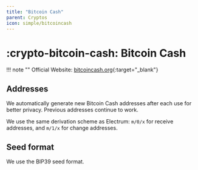 ```yaml
---
title: "Bitcoin Cash"
parent: Cryptos
icon: simple/bitcoincash
---
```


# :crypto-bitcoin-cash: Bitcoin Cash

!!! note ""
    Official Website: [bitcoincash.org](https://bitcoincash.org/){:target="_blank"}

## Addresses

We automatically generate new Bitcoin Cash addresses after each use for better privacy. Previous addresses continue to work.

We use the same derivation scheme as Electrum: `m/0/x` for receive addresses, and `m/1/x` for change addresses.

## Seed format

We use the BIP39 seed format.